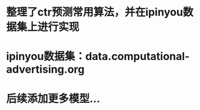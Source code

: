 # 
# 整理了ctr预测常用算法，并在ipinyou数据集上进行实现
# ipinyou数据集：data.computational-advertising.org 
# 后续添加更多模型...
# 
